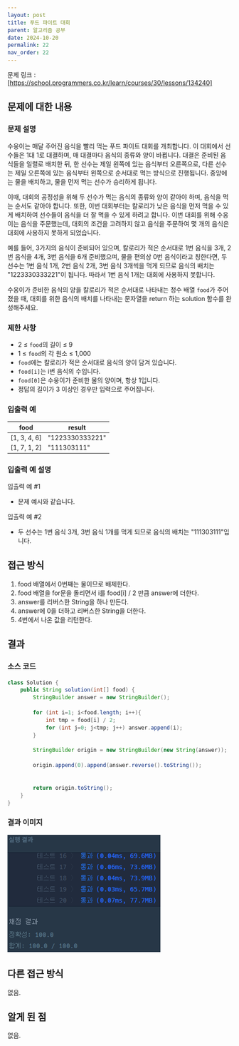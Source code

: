 ```yaml
---
layout: post
title: 푸드 파이트 대회
parent: 알고리즘 공부
date: 2024-10-20
permalink: 22
nav_order: 22
---
```


문제 링크 : [https://school.programmers.co.kr/learn/courses/30/lessons/134240]

## 문제에 대한 내용

### 문제 설명

수웅이는 매달 주어진 음식을 빨리 먹는 푸드 파이트 대회를 개최합니다. 이 대회에서 선수들은 1대 1로 대결하며, 매 대결마다 음식의 종류와 양이 바뀝니다. 대결은 준비된 음식들을 일렬로 배치한 뒤, 한 선수는 제일 왼쪽에 있는 음식부터 오른쪽으로, 다른 선수는 제일 오른쪽에 있는 음식부터 왼쪽으로 순서대로 먹는 방식으로 진행됩니다. 중앙에는 물을 배치하고, 물을 먼저 먹는 선수가 승리하게 됩니다.

이때, 대회의 공정성을 위해 두 선수가 먹는 음식의 종류와 양이 같아야 하며, 음식을 먹는 순서도 같아야 합니다. 또한, 이번 대회부터는 칼로리가 낮은 음식을 먼저 먹을 수 있게 배치하여 선수들이 음식을 더 잘 먹을 수 있게 하려고 합니다. 이번 대회를 위해 수웅이는 음식을 주문했는데, 대회의 조건을 고려하지 않고 음식을 주문하여 몇 개의 음식은 대회에 사용하지 못하게 되었습니다.

예를 들어, 3가지의 음식이 준비되어 있으며, 칼로리가 적은 순서대로 1번 음식을 3개, 2번 음식을 4개, 3번 음식을 6개 준비했으며, 물을 편의상 0번 음식이라고 칭한다면, 두 선수는 1번 음식 1개, 2번 음식 2개, 3번 음식 3개씩을 먹게 되므로 음식의 배치는 "1223330333221"이 됩니다. 따라서 1번 음식 1개는 대회에 사용하지 못합니다.

수웅이가 준비한 음식의 양을 칼로리가 적은 순서대로 나타내는 정수 배열 `food`가 주어졌을 때, 대회를 위한 음식의 배치를 나타내는 문자열을 return 하는 solution 함수를 완성해주세요.

### 제한 사항

- 2 ≤ `food`의 길이 ≤ 9
- 1 ≤ `food`의 각 원소 ≤ 1,000
- `food`에는 칼로리가 적은 순서대로 음식의 양이 담겨 있습니다.
- `food[i]`는 i번 음식의 수입니다.
- `food[0]`은 수웅이가 준비한 물의 양이며, 항상 1입니다.
- 정답의 길이가 3 이상인 경우만 입력으로 주어집니다.

### 입출력 예

| food         | result          |
| ------------ | --------------- |
| [1, 3, 4, 6] | "1223330333221" |
| [1, 7, 1, 2] | "111303111"     |

### 입출력 예 설명

입출력 예 #1

- 문제 예시와 같습니다.

입출력 예 #2

- 두 선수는 1번 음식 3개, 3번 음식 1개를 먹게 되므로 음식의 배치는 "111303111"입니다.

## 접근 방식

1. food 배열에서 0번째는 물이므로 배제한다.
1. food 배열을 for문을 돌리면서 i를 food[i] / 2 만큼 answer에 더한다.
1. answer를 리버스한 String을 하나 만든다.
1. answer에 0을 더하고 리버스한 String을 더한다.
1. 4번에서 나온 값을 리턴한다.

## 결과

### 소스 코드

```java
class Solution {
    public String solution(int[] food) {
        StringBuilder answer = new StringBuilder();

        for (int i=1; i<food.length; i++){
            int tmp = food[i] / 2;
            for (int j=0; j<tmp; j++) answer.append(i);
        }

        StringBuilder origin = new StringBuilder(new String(answer));

        origin.append(0).append(answer.reverse().toString());


        return origin.toString();
    }
}
```

### 결과 이미지

![alt text](/공부/알고리즘-공부/image-32.png)

## 다른 접근 방식

없음.

## 알게 된 점

없음.

[https://school.programmers.co.kr/learn/courses/30/lessons/134240]: https://school.programmers.co.kr/learn/courses/30/lessons/134240
